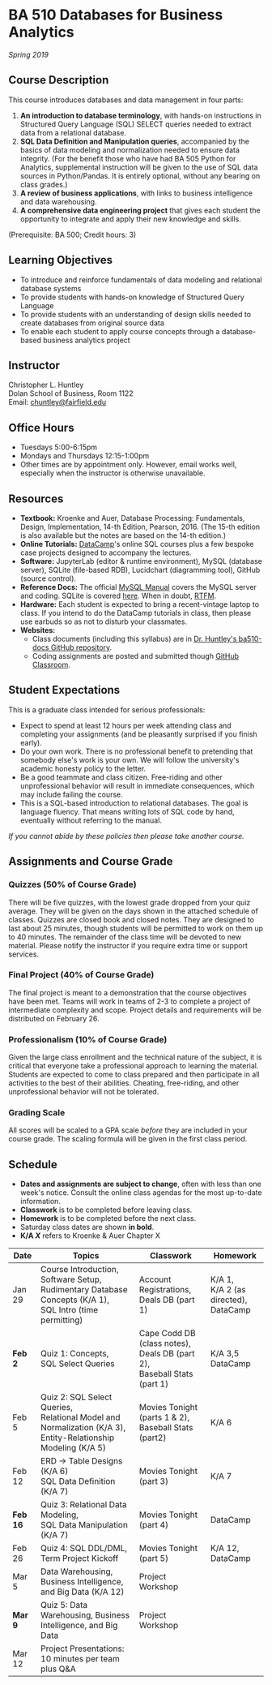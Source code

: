 # BA 510 Databases for Business Analytics
*Spring 2019*
## Course Description
This course introduces databases and data management in four parts:
1. __An introduction to database terminology__, with hands-on instructions in Structured Query Language (SQL) SELECT queries needed to extract data from a relational database.
2. __SQL Data Definition and Manipulation queries__, accompanied by the basics of data modeling and normalization needed to ensure data integrity. (For the benefit those who have had BA 505 Python for Analytics, supplemental instruction will be given to the use of SQL data sources in Python/Pandas. It is entirely optional, without any bearing on class grades.)
3. __A review of business applications__, with links to business intelligence and data warehousing.  
4. __A comprehensive data engineering project__ that gives each student the opportunity to integrate and apply their new knowledge and skills.  

(Prerequisite: BA 500; Credit hours: 3)

## Learning Objectives

* To introduce and reinforce fundamentals of data modeling and relational database systems
* To provide students with hands-on knowledge of Structured Query Language
* To provide students with an understanding of design skills needed to create databases from original source data
* To enable each student to apply course concepts through a database-based business analytics project


## Instructor
Christopher L. Huntley  
Dolan School of Business, Room 1122  
Email: chuntley@fairfield.edu  

## Office Hours
  * Tuesdays 5:00-6:15pm
  * Mondays and Thursdays 12:15-1:00pm  
  * Other times are by appointment only. However, email works well, especially when the instructor is otherwise unavailable.

## Resources
* **Textbook:** Kroenke and Auer, Database Processing: Fundamentals, Design, Implementation, 14-th Edition, Pearson, 2016. (The 15-th edition is also available but the notes are based on the 14-th edition.)
* **Online Tutorials:** [DataCamp](https://www.datacamp.com)'s online SQL courses plus a few bespoke case projects designed to accompany the lectures.
* **Software:** JupyterLab (editor & runtime environment), MySQL (database server), SQLite (file-based RDB), Lucidchart (diagramming tool), GitHub (source control).
* **Reference Docs:** The official [MySQL Manual](https://dev.mysql.com/doc/refman/5.7/en) covers the MySQL server and coding. SQLite is covered [here](https://www.sqlite.org/docs.html). When in doubt, [RTFM](https://en.wikipedia.org/wiki/RTFM).
* **Hardware:** Each student is expected to bring a recent-vintage laptop to class. If you intend to do the DataCamp tutorials in class, then please use earbuds so as not to disturb your classmates.
* **Websites:**  
    * Class documents (including this syllabus) are in [Dr. Huntley's ba510-docs GitHub repository](https://github.com/christopherhuntley/ba510-docs).
    * Coding assignments are posted and submitted though [GitHub Classroom](https://classroom.github.com).

## Student Expectations
This is a graduate class intended for serious professionals:
* Expect to spend at least 12 hours per week attending class and completing your assignments (and be pleasantly surprised if you finish early).
* Do your own work. There is no professional benefit to pretending that somebody else's work is your own. We will follow the university's academic honesty policy to the letter.
* Be a good teammate and class citizen. Free-riding and other unprofessional behavior will result in immediate consequences, which may include failing the course.
* This is a SQL-based introduction to relational databases. The goal is language fluency. That means writing lots of SQL code by hand, eventually without referring to the manual.  

*If you cannot abide by these policies then please take another course.*

## Assignments and Course Grade
### Quizzes (50% of Course Grade)
There will be five quizzes, with the lowest grade dropped from your quiz average. They will be given on the days shown in the attached schedule of classes. Quizzes are closed book and closed notes. They are designed to last about 25 minutes, though students will be permitted to work on them up to 40 minutes. The remainder of the class time will be devoted to new material. Please notify the instructor if you require extra time or support services.  
### Final Project (40% of Course Grade)
The final project is meant to a demonstration that the course objectives have been met. Teams will work in teams of 2-3 to complete a project of intermediate complexity and scope. Project details and requirements will be distributed on February 26.
### Professionalism (10% of Course Grade)
Given the large class enrollment and the technical nature of the subject, it is critical that everyone take a professional approach to learning the material. Students are expected to come to class prepared and then participate in all activities to the best of their abilities. Cheating, free-riding, and other unprofessional behavior will not be tolerated.  
### Grading Scale
All scores will be scaled to a GPA scale *before* they are included in your course grade. The scaling formula will be given in the first class period.

## Schedule
* **Dates and assignments are subject to change**, often with less than one week's notice. Consult the online class agendas for the most up-to-date information.
* **Classwork** is to be completed before leaving class.
* **Homework** is to be completed before the next class.
* Saturday class dates are shown **in bold**.
* **K/A *X*** refers to Kroenke & Auer Chapter X

| Date | Topics          | Classwork | Homework |
|------|-----------------|-----------|----------|
|Jan 29| Course Introduction,<br>Software Setup,<br>Rudimentary Database Concepts (K/A 1),<br>SQL Intro (time permitting)|Account Registrations,<br>Deals DB (part 1)|K/A 1,<br>K/A 2 (as directed),<br>DataCamp|
|**Feb 2**|Quiz 1: Concepts,<br>SQL Select Queries<br>|Cape Codd DB (class notes),<br>Deals DB (part 2),<br>Baseball Stats (part 1)|K/A 3,5<br> DataCamp|
|Feb 5|Quiz 2: SQL Select Queries,<br>Relational Model and Normalization (K/A 3),<br>Entity-Relationship Modeling (K/A 5)|Movies Tonight (parts 1 & 2),<br>Baseball Stats (part2)|K/A 6|
|Feb 12|ERD → Table Designs (K/A 6)<br>SQL Data Definition (K/A 7)|Movies Tonight (part 3)|K/A 7|
|**Feb 16**|Quiz 3: Relational Data Modeling,<br>SQL Data Manipulation (K/A 7)|Movies Tonight (part 4)|DataCamp|
|Feb 26|Quiz 4: SQL DDL/DML,<br>Term Project Kickoff|Movies Tonight (part 5)|K/A 12,<br>DataCamp|
|Mar 5|Data Warehousing, Business Intelligence, and Big Data (K/A 12)|Project Workshop| &nbsp; |
|**Mar 9**|Quiz 5: Data Warehousing, Business Intelligence, and Big Data|Project Workshop| |
|Mar 12|Project Presentations: 10 minutes per team plus Q&A| &nbsp; |  &nbsp; |
